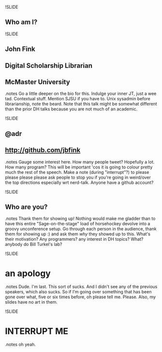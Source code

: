 !SLIDE
## Who am I? ##

!SLIDE 
## John Fink ##
## Digital Scholarship Librarian ##
## McMaster University ##

.notes Go a little deeper on the bio for this. Indulge your inner JT, just a wee tad. Contextual stuff. Mention SJSU if you have to. Unix sysadmin before librarianship, note the beard. Note that this talk might be somewhat different than the prior DH talks because you are not much of an academic.

!SLIDE 
## @adr ##
## http://github.com/jbfink ##

.notes Gauge some interest here. How many people tweet? Hopefully a lot. How many program? This will be important 'cos it is going to colour pretty much the rest of the speech. Make a note (during "interrupt"?) to please please please please ask people to stop you if you're going in weird/over the top directions especially wrt nerd-talk. Anyone have a github account?

!SLIDE
## Who are you? ##

.notes Thank them for showing up!  Nothing would make me gladder than to have this entire "Sage-on-the-stage" load of horsehockey devolve into a groovy unconference setup. Go through each person in the audience, thank them for showing up :) and ask them *why* they showed up to this. What's their motivation? Any programmers? any interest in DH topics? What? anybody do Bill Turkel's lab?

!SLIDE
# an apology #

.notes Dude. I'm last. This sort of sucks. And I didn't see any of the previous speakers, which also sucks. So if I'm going over something that has been gone over what, five or six times before, oh please tell me. Please. Also, my slides have no art in them. 

!SLIDE
# INTERRUPT ME #

.notes oh yeah.
